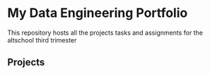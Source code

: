 # My Data Engineering Portfolio

This repository hosts all the projects tasks and assignments for the altschool third trimester

## Projects
